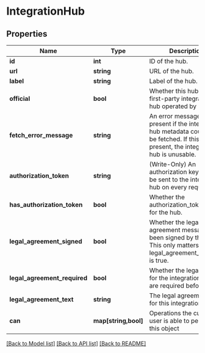 # IntegrationHub

## Properties
Name | Type | Description | Notes
------------ | ------------- | ------------- | -------------
**id** | **int** | ID of the hub. | [optional] 
**url** | **string** | URL of the hub. | [optional] 
**label** | **string** | Label of the hub. | [optional] 
**official** | **bool** | Whether this hub is a first-party integration hub operated by Looker. | [optional] 
**fetch_error_message** | **string** | An error message, present if the integration hub metadata could not be fetched. If this is present, the integration hub is unusable. | [optional] 
**authorization_token** | **string** | (Write-Only) An authorization key that will be sent to the integration hub on every request. | [optional] 
**has_authorization_token** | **bool** | Whether the authorization_token is set for the hub. | [optional] 
**legal_agreement_signed** | **bool** | Whether the legal agreement message has been signed by the user. This only matters if legal_agreement_required is true. | [optional] 
**legal_agreement_required** | **bool** | Whether the legal terms for the integration hub are required before use. | [optional] 
**legal_agreement_text** | **string** | The legal agreement text for this integration hub. | [optional] 
**can** | **map[string,bool]** | Operations the current user is able to perform on this object | [optional] 

[[Back to Model list]](../README.md#documentation-for-models) [[Back to API list]](../README.md#documentation-for-api-endpoints) [[Back to README]](../README.md)


